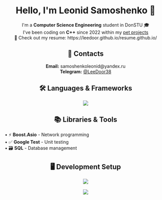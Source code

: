 # <div align="center">Hello, I'm Leonid Samoshenko 🤝</div>

<div align="center">
I'm a <strong>Computer Science Engineering</strong> student in DonSTU 🎓
<br>
I've been coding on <strong>C++</strong> since 2022 within my <a href="https://github.com/LeeDoor?tab=repositories">pet projects</a>
<br>
📄 Check out my resume: https://leedoor.github.io/resume.github.io/
</div>

## <div align="center">📍 Contacts</div>
<div align="center">
<strong>Email:</strong> samoshenkoleonid@yandex.ru<br>
<strong>Telegram:</strong> <a href="https://t.me/LeeDoor38">@LeeDoor38</a>
</div>

## <div align="center">🛠 Languages & Frameworks</div>
<div align="center">
<img src="https://skillicons.dev/icons?i=cpp,qt,cmake,docker" />
</div>

## <div align="center">📚 Libraries & Tools</div>
<div align="center" style="text-align: left; display: inline-block;">
• ⚡ <strong>Boost.Asio</strong> - Network programming<br>
• ✅ <strong>Google Test</strong> - Unit testing<br>
• 🗃 <strong>SQL</strong> - Database management
</div>

## <div align="center">🖥 Development Setup</div>
<div align="center">
<img src="https://skillicons.dev/icons?i=linux,neovim,bash" />
<br><br>
<a href="https://github.com/LeeDoor/neovim-config">
  <img src="https://img.shields.io/badge/🚀 Try My Neovim Setup-57A143?style=for-the-badge&logo=neovim&logoColor=white" />
</a>
</div>

